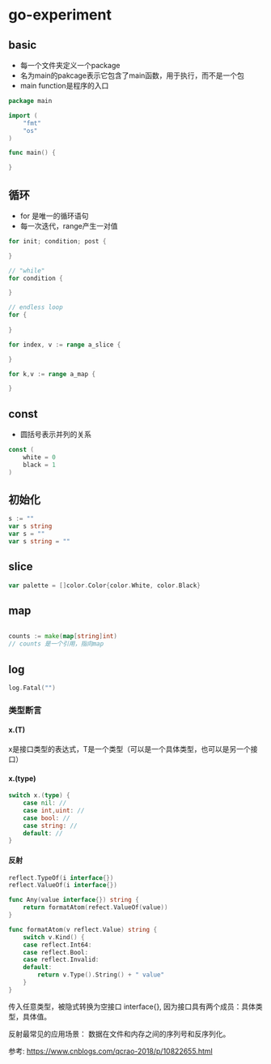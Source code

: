# go-experiment

## basic 
- 每一个文件夹定义一个package
- 名为main的pakcage表示它包含了main函数，用于执行，而不是一个包
- main function是程序的入口
```go
package main

import (
    "fmt"
    "os"
)

func main() {

}
```

## 循环

- for 是唯一的循环语句
- 每一次迭代，range产生一对值

```go
for init; condition; post {

}

// "while"
for condition {

}

// endless loop
for {
    
}

for index, v := range a_slice {

}

for k,v := range a_map {

}
```

## const
- 圆括号表示并列的关系
```go
const (
    white = 0
    black = 1
)
```

## 初始化
```go
s := ""
var s string
var s = ""
var s string = ""
```
## slice
```go
var palette = []color.Color{color.White, color.Black}
```

## map
```go

counts := make(map[string]int)
// counts 是一个引用，指向map
```

## log
```go
log.Fatal("")
```

### 类型断言

#### x.(T) 

x是接口类型的表达式，T是一个类型（可以是一个具体类型，也可以是另一个接口）

#### x.(type)

```go
switch x.(type) {
    case nil: //
    case int,uint: //
    case bool: //
    case string: //
    default: //
}
```

#### 反射

```go
reflect.TypeOf(i interface{})
reflect.ValueOf(i interface{})

func Any(value interface{}) string {
    return formatAtom(refect.ValueOf(value))
}

func formatAtom(v reflect.Value) string {
    switch v.Kind() {
    case reflect.Int64:
    case reflect.Bool:
    case reflect.Invalid:
    default:
        return v.Type().String() + " value"
    }
}

```

传入任意类型，被隐式转换为空接口 interface{}, 因为接口具有两个成员：具体类型，具体值。

反射最常见的应用场景：
数据在文件和内存之间的序列号和反序列化。

参考: https://www.cnblogs.com/qcrao-2018/p/10822655.html